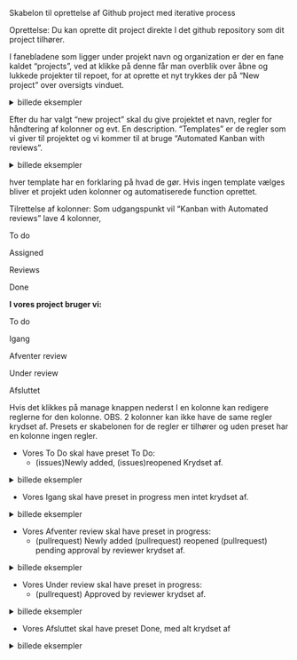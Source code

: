 Skabelon til oprettelse af Github project med iterative process

Oprettelse:
Du kan oprette dit project direkte I det github repository som dit project tilhører.

I fanebladene som ligger under projekt navn og organization er der en fane kaldet “projects”,
ved at klikke på denne får man overblik over åbne og lukkede projekter til repoet, for at oprette et nyt trykkes der på “New project” over oversigts vinduet.


<details>
<summary> billede eksempler</summary>
  
  ![CreateBranchGithub](../assets/ProjectSkabelonAssets/56d5e3ebc74acad9bdd40adedc4d55fb.png)
</details>

Efter du har valgt “new project” skal du give projektet et navn, regler for håndtering af kolonner og evt. En description. “Templates” er de regler som vi giver til projektet og vi kommer til at bruge “Automated Kanban with reviews”.

<details>
<summary> billede eksempler</summary>
  
 ![CreateBranchGithub](../assets/ProjectSkabelonAssets/dc9b192f11714a2e550c3636a68fc989.png)
</details>

hver template har en forklaring på hvad de gør.
Hvis ingen template vælges bliver et projekt uden kolonner og automatiserede function oprettet.


Tilrettelse af kolonner:
Som udgangspunkt vil “Kanban with Automated reviews” lave 4 kolonner,

To do

Assigned 

Reviews 

Done


**I vores project bruger vi:**

To do

Igang

Afventer review

Under review

Afsluttet


Hvis det klikkes på manage knappen nederst I en kolonne kan redigere reglerne for den kolonne. 
OBS. 2 kolonner kan ikke have de same regler krydset af.
Presets er skabelonen for de regler er tilhører og uden preset har en kolonne ingen regler.

* Vores To Do skal have preset  To Do:
  -	(issues)Newly added,	(issues)reopened
Krydset af.

<details>
<summary> billede eksempler</summary>
  
   ![CreateBranchGithub](../assets/ProjectSkabelonAssets/3a581020ff27ae6de4850f7a1a6ca4b7.png)
  
</details>

* Vores Igang skal have preset in progress men intet krydset af.

<details>
<summary> billede eksempler</summary>
  
   ![CreateBranchGithub](../assets/ProjectSkabelonAssets/4b24545b2a56f04d1508f6e07074e9dd.png)
  
</details>

* Vores Afventer review skal have preset in progress:
  - (pullrequest) Newly added 	(pullrequest)  reopened		(pullrequest)  pending approval by reviewer krydset af.

<details>
<summary> billede eksempler</summary>
  
   ![CreateBranchGithub](../assets/ProjectSkabelonAssets/b9a65880fbfe3cd85d9294cf3db0bcfb.png)

  
</details>

* Vores Under review skal have preset in progress:
  - (pullrequest)  Approved by reviewer krydset af.


<details>
<summary> billede eksempler</summary>
  
   ![CreateBranchGithub](../assets/ProjectSkabelonAssets/1c29c7e1b680967d7f9f3960ce953bd1.png)
 
</details>

* Vores Afsluttet skal have preset Done, med alt krydset af


<details>
<summary> billede eksempler</summary>
  
   ![CreateBranchGithub](../assets/ProjectSkabelonAssets/5d9268ef47761d142305f31e7184a3f1.png)
</details>
